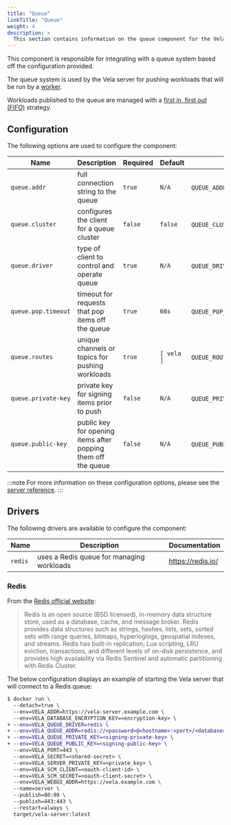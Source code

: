 ```yaml
---
title: "Queue"
linkTitle: "Queue"
weight: 4
description: >
  This section contains information on the queue component for the Vela server.
---
```


This component is responsible for integrating with a queue system based off the configuration provided.

The queue system is used by the Vela server for pushing workloads that will be run by a [worker](/docs/installation/worker/worker.md).

Workloads published to the queue are managed with a [first in, first out (FIFO)](https://en.wikipedia.org/wiki/FIFO_(computing_and_electronics)) strategy.

## Configuration

The following options are used to configure the component:

| Name                | Description                                                   | Required | Default    | Environment Variables                        |
| ------------------- | ------------------------------------------------------------- | -------- | ---------- | -------------------------------------------- |
| `queue.addr`        | full connection string to the queue                           | `true`   | `N/A`      | `QUEUE_ADDR`/`VELA_QUEUE_ADDR`               |
| `queue.cluster`     | configures the client for a queue cluster                     | `false`  | `false`    | `QUEUE_CLUSTER`\`VELA_QUEUE_CLUSTER`         |
| `queue.driver`      | type of client to control and operate queue                   | `true`   | `N/A`      | `QUEUE_DRIVER`\`VELA_QUEUE_DRIVER`           |
| `queue.pop.timeout` | timeout for requests that pop items off the queue             | `true`   | `60s`      | `QUEUE_POP_TIMEOUT`\`VELA_QUEUE_POP_TIMEOUT` |
| `queue.routes`      | unique channels or topics for pushing workloads               | `true`   | `[ vela ]` | `QUEUE_ROUTES`\`VELA_QUEUE_ROUTES`           |
| `queue.private-key` | private key for signing items prior to push                   | `false`  | `N/A`      | `QUEUE_PRIVATE_KEY`\`VELA_QUEUE_PRIVATE_KEY` |
| `queue.public-key`  | public key for opening items after popping them off the queue | `false`  | `N/A`      | `QUEUE_PUBLIC_KEY`\`VELA_QUEUE_PUBLIC_KEY`   |

:::note
For more information on these configuration options, please see the [server reference](/docs/reference/installation/server/server.md).
:::

## Drivers

The following drivers are available to configure the component:

| Name    | Description                               | Documentation     |
| ------- | ----------------------------------------- | ----------------- |
| `redis` | uses a Redis queue for managing workloads | https://redis.io/ |

### Redis

From the [Redis official website](https://redis.io/):

> Redis is an open source (BSD licensed), in-memory data structure store, used as a database, cache, and message broker. Redis provides data structures such as strings, hashes, lists, sets, sorted sets with range queries, bitmaps, hyperloglogs, geospatial indexes, and streams. Redis has built-in replication, Lua scripting, LRU eviction, transactions, and different levels of on-disk persistence, and provides high availability via Redis Sentinel and automatic partitioning with Redis Cluster.

The below configuration displays an example of starting the Vela server that will connect to a Redis queue:

```diff
$ docker run \
  --detach=true \
  --env=VELA_ADDR=https://vela-server.example.com \
  --env=VELA_DATABASE_ENCRYPTION_KEY=<encryption-key> \
+ --env=VELA_QUEUE_DRIVER=redis \
+ --env=VELA_QUEUE_ADDR=redis://<password>@<hostname>:<port>/<database> \
+ --env=VELA_QUEUE_PRIVATE_KEY=<signing-private-key> \
+ --env=VELA_QUEUE_PUBLIC_KEY=<signing-public-key> \
  --env=VELA_PORT=443 \
  --env=VELA_SECRET=<shared-secret> \
  --env=VELA_SERVER_PRIVATE_KEY=<private_key> \
  --env=VELA_SCM_CLIENT=<oauth-client-id> \
  --env=VELA_SCM_SECRET=<oauth-client-secret> \
  --env=VELA_WEBUI_ADDR=https://vela.example.com \
  --name=server \
  --publish=80:80 \
  --publish=443:443 \
  --restart=always \
  target/vela-server:latest
```